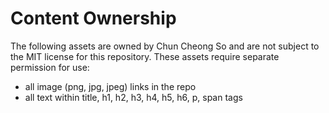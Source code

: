 # Content Ownership

The following assets are owned by Chun Cheong So and are not subject to the MIT license for this repository. These assets require separate permission for use:

- all image (png, jpg, jpeg) links in the repo
- all text within title, h1, h2, h3, h4, h5, h6, p, span tags
